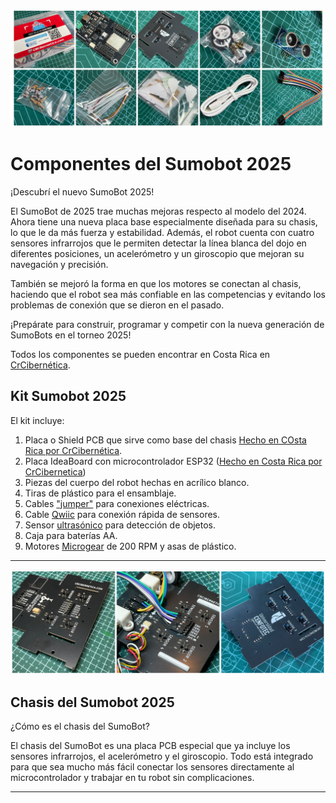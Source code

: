 ![componentes](https://github.com/Universidad-Cenfotec/Sumobot/blob/main/imagenes/componentes_2025.JPG)

# Componentes del Sumobot 2025

¡Descubrí el nuevo SumoBot 2025!

El SumoBot de 2025 trae muchas mejoras respecto al modelo del 2024. Ahora tiene una nueva placa base especialmente diseñada para su chasis, lo que le da más fuerza y estabilidad. Además, el robot cuenta con cuatro sensores infrarrojos que le permiten detectar la línea blanca del dojo en diferentes posiciones, un acelerómetro y un giroscopio que mejoran su navegación y precisión.

También se mejoró la forma en que los motores se conectan al chasis, haciendo que el robot sea más confiable en las competencias y evitando los problemas de conexión que se dieron en el pasado.

¡Prepárate para construir, programar y competir con la nueva generación de SumoBots en el torneo 2025!

Todos los componentes se pueden encontrar en Costa Rica en [CrCibernética](https://www.crcibernetica.com/sumobot-universidad-cenfotec/).

  
## Kit Sumobot 2025

El kit incluye:

1. Placa o Shield PCB que sirve como base del chasis [Hecho en COsta Rica por CrCibernética](https://www.crcibernetica.com/sumobot-shield/).
2. Placa IdeaBoard con microcontrolador ESP32 ([Hecho en Costa Rica por CrCibernetica](https://www.crcibernetica.com/crcibernetica-ideaboard/?searchid=2395932&search_query=ideaboard))
3. Piezas del cuerpo del robot hechas en acrílico blanco.  
4. Tiras de plástico para el ensamblaje.  
5. Cables ["jumper"](https://www.crcibernetica.com/female-to-female-jumper-wire-40-pcs-in-one-bunch/?searchid=2395933&search_query=jumper+cables) para conexiones eléctricas.  
6. Cable [Qwiic](https://www.crcibernetica.com/stemma-qt-qwiic-jst-sh-4-pin-cable-20cm/?searchid=2395934&search_query=Qwiic) para conexión rápida de sensores.  
7. Sensor [ultrasónico](https://www.crcibernetica.com/hc-sr05-ultrasonic-distance-sensor/?searchid=2395935&search_query=ultrasonic) para detección de objetos.  
8. Caja para baterías AA.  
9. Motores [Microgear](https://www.crcibernetica.com/micro-gearmotor/?searchid=0&search_query=motor) de 200 RPM y asas de plástico.



---
![Chasis](https://github.com/Universidad-Cenfotec/Sumobot/blob/main/imagenes/chasis2025.png)


## Chasis del Sumobot 2025

¿Cómo es el chasis del SumoBot?

El chasis del SumoBot es una placa PCB especial que ya incluye los sensores infrarrojos, el acelerómetro y el giroscopio. Todo está integrado para que sea mucho más fácil conectar los sensores directamente al microcontrolador y trabajar en tu robot sin complicaciones.

---
